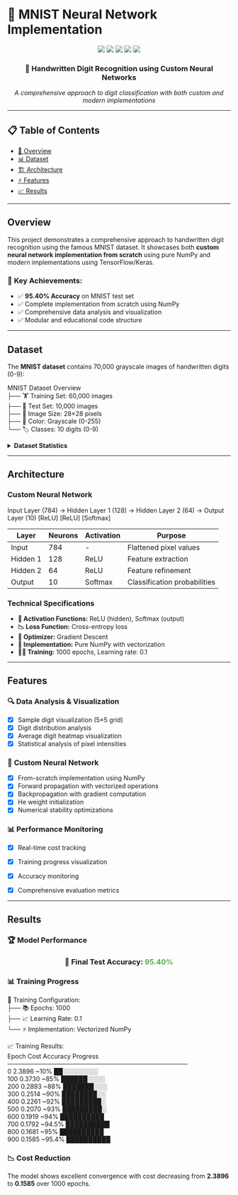# 🧠 MNIST Neural Network Implementation

<div align="center">
  <img src="https://img.shields.io/badge/Python-3776AB?style=for-the-badge&logo=python&logoColor=white" />
  <img src="https://img.shields.io/badge/TensorFlow-FF6F00?style=for-the-badge&logo=TensorFlow&logoColor=white" />
  <img src="https://img.shields.io/badge/NumPy-013243?style=for-the-badge&logo=numpy&logoColor=white" />
  <img src="https://img.shields.io/badge/Matplotlib-11557c?style=for-the-badge&logo=python&logoColor=white" />
  <img src="https://img.shields.io/badge/Accuracy-95.40%25-brightgreen?style=for-the-badge" />
</div>

<div align="center">
  <h3>🎯 Handwritten Digit Recognition using Custom Neural Networks</h3>
  <p><em>A comprehensive approach to digit classification with both custom and modern implementations</em></p>
</div>

---

## 📋 Table of Contents

- [🌟 Overview](#-overview)
- [📊 Dataset](#-dataset)
- [🏗️ Architecture](#%EF%B8%8F-architecture)
- [⚡ Features](#-features)
- [📈 Results](#-results)

---

##  Overview

This project demonstrates a comprehensive approach to handwritten digit recognition using the famous MNIST dataset. It showcases both **custom neural network implementation from scratch** using pure NumPy and modern implementations using TensorFlow/Keras.

### 🎯 **Key Achievements:**
- ✅ **95.40% Accuracy** on MNIST test set
- ✅ Complete implementation from scratch using NumPy
- ✅ Comprehensive data analysis and visualization
- ✅ Modular and educational code structure

---

##  Dataset

The **MNIST dataset** contains 70,000 grayscale images of handwritten digits (0-9):

MNIST Dataset Overview<br>
├── 🏋️ Training Set: 60,000 images<br>
├── 🧪 Test Set: 10,000 images<br> 
├── 📐 Image Size: 28×28 pixels <br>
├── 🎨 Color: Grayscale (0-255) <br>
└── 🏷️ Classes: 10 digits (0-9)<br>

<details>
<summary><b> Dataset Statistics</b></summary>

| Metric | Value |
|--------|-------|
| **Input Dimensions** | 784 features (28×28 flattened) |
| **Output Classes** | 10 digits (0-9) |
| **Data Type** | Grayscale images |
| **Pixel Range** | 0-255 (normalized to 0-1) |
| **Class Distribution** | Relatively balanced |

</details>

---

##  Architecture

### Custom Neural Network
Input Layer (784) → Hidden Layer 1 (128) → Hidden Layer 2 (64) → Output Layer (10)
[ReLU] [ReLU] [Softmax]

<div align="center">

| Layer | Neurons | Activation | Purpose |
|-------|---------|------------|---------|
| Input | 784 | - | Flattened pixel values |
| Hidden 1 | 128 | ReLU | Feature extraction |
| Hidden 2 | 64 | ReLU | Feature refinement |
| Output | 10 | Softmax | Classification probabilities |

</div>

###  Technical Specifications

- **🔄 Activation Functions:** ReLU (hidden), Softmax (output)
- **📉 Loss Function:** Cross-entropy loss
- **🎯 Optimizer:** Gradient Descent
- **💾 Implementation:** Pure NumPy with vectorization
- **🏃‍♂️ Training:** 1000 epochs, Learning rate: 0.1

---

## Features

### 🔍 **Data Analysis & Visualization**
- [x] Sample digit visualization (5×5 grid)
- [x] Digit distribution analysis 
- [x] Average digit heatmap visualization
- [x] Statistical analysis of pixel intensities

### 🧠 **Custom Neural Network**
- [x] From-scratch implementation using NumPy
- [x] Forward propagation with vectorized operations
- [x] Backpropagation with gradient computation
- [x] He weight initialization
- [x] Numerical stability optimizations

### 📊 **Performance Monitoring**
- [x] Real-time cost tracking
- [x] Training progress visualization
- [x] Accuracy monitoring
- [x] Comprehensive evaluation metrics


---

## Results

### 🏆 **Model Performance**

<div align="center">
  <h3>🎯 Final Test Accuracy: <span style="color: #4CAF50;">95.40%</span></h3>
</div>

### 📊 **Training Progress**
🔄 Training Configuration:<br>
├── 📚 Epochs: 1000<br>
├── 📈 Learning Rate: 0.1 <br>
└── ⚡ Implementation: Vectorized NumPy<br>

📈 Training Results:<br>
Epoch Cost Accuracy Progress<br>
─────────────────────────────────────────<br>
0 2.3896 ~10% ██░░░░░░░░<br>
100 0.3730 ~85% ██████░░░░<br>
200 0.2893 ~88% ███████░░░<br>
300 0.2514 ~90% ████████░░<br>
400 0.2261 ~92% █████████░<br>
500 0.2070 ~93% █████████░<br>
600 0.1919 ~94% ██████████<br>
700 0.1792 ~94.5% ██████████<br>
800 0.1681 ~95% ██████████<br>
900 0.1585 ~95.4% ██████████<br>

### 📉 **Cost Reduction**
The model shows excellent convergence with cost decreasing from **2.3896** to **0.1585** over 1000 epochs.
